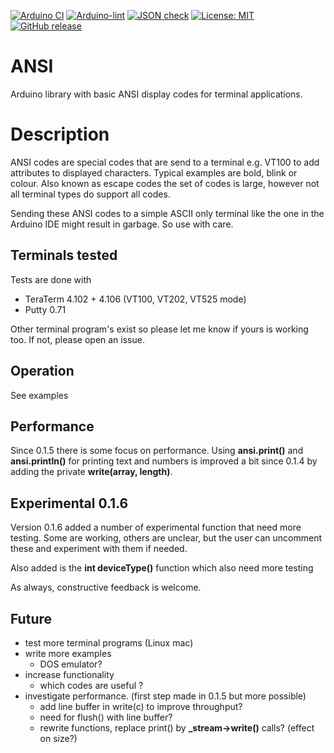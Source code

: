 
[![Arduino CI](https://github.com/RobTillaart/ANSI/workflows/Arduino%20CI/badge.svg)](https://github.com/marketplace/actions/arduino_ci)
[![Arduino-lint](https://github.com/RobTillaart/ANSI/actions/workflows/arduino-lint.yml/badge.svg)](https://github.com/RobTillaart/ANSI/actions/workflows/arduino-lint.yml)
[![JSON check](https://github.com/RobTillaart/ANSI/actions/workflows/jsoncheck.yml/badge.svg)](https://github.com/RobTillaart/ANSI/actions/workflows/jsoncheck.yml)
[![License: MIT](https://img.shields.io/badge/license-MIT-green.svg)](https://github.com/RobTillaart/ANSI/blob/master/LICENSE)
[![GitHub release](https://img.shields.io/github/release/RobTillaart/ANSI.svg?maxAge=3600)](https://github.com/RobTillaart/ANSI/releases)


# ANSI

Arduino library with basic ANSI display codes for terminal applications.


# Description

ANSI codes are special codes that are send to a terminal e.g. VT100 to add 
attributes to displayed characters. 
Typical examples are bold, blink or colour. 
Also known as escape codes the set of codes is large, however not 
all terminal types do support all codes. 

Sending these ANSI codes to a simple ASCII only terminal like the one in the Arduino
IDE might result in garbage. So use with care.


## Terminals tested

Tests are done with 
- TeraTerm 4.102 + 4.106 (VT100, VT202, VT525 mode)
- Putty 0.71 

Other terminal program's exist so please let me know if yours is working too.
If not, please open an issue.


## Operation

See examples


## Performance

Since 0.1.5 there is some focus on performance. 
Using **ansi.print()** and **ansi.println()** for printing text and numbers is 
improved a bit since 0.1.4 by adding the private **write(array, length)**.


## Experimental 0.1.6

Version 0.1.6 added a number of experimental function that need more testing.
Some are working, others are unclear, but the user can uncomment these and
experiment with them if needed. 

Also added is the **int deviceType()** function which also need more testing

As always, constructive feedback is welcome.


## Future

- test more terminal programs (Linux mac)
- write more examples
  - DOS emulator?
- increase functionality
  - which codes are useful ?
- investigate performance. (first step made in 0.1.5 but more possible)
  - add line buffer in write(c) to improve throughput?
  - need for flush() with line buffer?
  - rewrite functions, replace print() by **\_stream->write()** calls?  (effect on size?)

